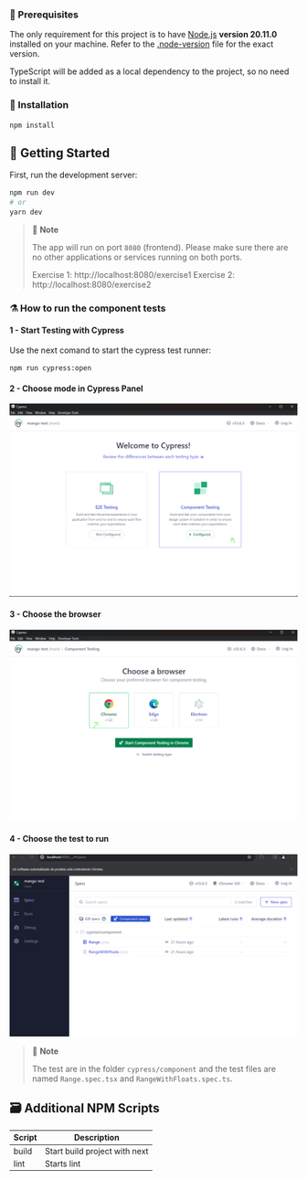 ### 📝 Prerequisites

The only requirement for this project is to have [Node.js](https://nodejs.org/en/) **version 20.11.0** installed on your machine. Refer to the [.node-version](./.node-version) file for the exact version.

TypeScript will be added as a local dependency to the project, so no need to install it.

### 👷 Installation

```shell
npm install
```

## 🎉 Getting Started

First, run the development server:

```bash
npm run dev
# or
yarn dev
```

> 🚩 **Note**
>
> The app will run on port `8080` (frontend). Please make sure there are no other applications or services running on both ports.
>
> Exercise 1: http://localhost:8080/exercise1
> Exercise 2: http://localhost:8080/exercise2

### ⚗️ How to run the component tests

#### 1 - Start Testing with Cypress

Use the next comand to start the cypress test runner:

```shell
npm run cypress:open
```

#### 2 - Choose mode in Cypress Panel

![Choose mode in Cypress Panel](https://github.com/ajvs0003/mango-technical-test/blob/main/readme-resources/firstStep.png)

#### 3 - Choose the browser

![Choose the browser](https://github.com/ajvs0003/mango-technical-test/blob/main/readme-resources/second-step.png)

#### 4 - Choose the test to run

![Run the tests](https://github.com/ajvs0003/mango-technical-test/blob/main/readme-resources/last-step.png)

> 🚩 **Note**
>
> The test are in the folder `cypress/component` and the test files are named `Range.spec.tsx` and `RangeWithFloats.spec.ts`.

## 🗃️ Additional NPM Scripts

| Script | Description                   |
| ------ | ----------------------------- |
| build  | Start build project with next |
| lint   | Starts lint                   |
